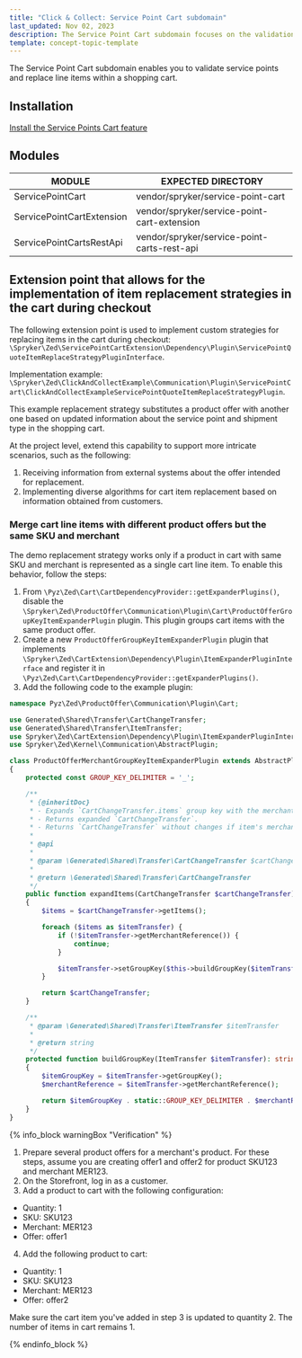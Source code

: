 ```yaml
---
title: "Click & Collect: Service Point Cart subdomain"
last_updated: Nov 02, 2023
description: The Service Point Cart subdomain focuses on the validation of service points and the replacement of line items in shopping carts.
template: concept-topic-template
---
```


The Service Point Cart subdomain enables you to validate service points and replace line items within a shopping cart.

## Installation

[Install the Service Points Cart feature](/docs/pbc/all/service-point-management/{{page.version}}/unified-commerce/install-features/install-the-service-points-cart-feature.html)

## Modules

| MODULE                      | EXPECTED DIRECTORY                             |
|-----------------------------|------------------------------------------------|
| ServicePointCart            | vendor/spryker/service-point-cart              |
| ServicePointCartExtension   | vendor/spryker/service-point-cart-extension    |
| ServicePointCartsRestApi    | vendor/spryker/service-point-carts-rest-api    |

## Extension point that allows for the implementation of item replacement strategies in the cart during checkout

The following extension point is used to implement custom strategies for replacing items in the cart during checkout: `\Spryker\Zed\ServicePointCartExtension\Dependency\Plugin\ServicePointQuoteItemReplaceStrategyPluginInterface`.

Implementation example: `\Spryker\Zed\ClickAndCollectExample\Communication\Plugin\ServicePointCart\ClickAndCollectExampleServicePointQuoteItemReplaceStrategyPlugin`.

This example replacement strategy substitutes a product offer with another one based on updated information about the service point and shipment type in the shopping cart.

At the project level, extend this capability to support more intricate scenarios, such as the following:

1. Receiving information from external systems about the offer intended for replacement.
2. Implementing diverse algorithms for cart item replacement based on information obtained from customers.

### Merge cart line items with different product offers but the same SKU and merchant

The demo replacement strategy works only if a product in cart with same SKU and merchant is represented as a single cart line item.
To enable this behavior, follow the steps:

1. From `\Pyz\Zed\Cart\CartDependencyProvider::getExpanderPlugins()`, disable the `\Spryker\Zed\ProductOffer\Communication\Plugin\Cart\ProductOfferGroupKeyItemExpanderPlugin` plugin.
  This plugin groups cart items with the same product offer.
2. Create a new `ProductOfferGroupKeyItemExpanderPlugin` plugin that implements `\Spryker\Zed\CartExtension\Dependency\Plugin\ItemExpanderPluginInterface` and register it in `\Pyz\Zed\Cart\CartDependencyProvider::getExpanderPlugins()`.
3. Add the following code to the example plugin:

```php
namespace Pyz\Zed\ProductOffer\Communication\Plugin\Cart;

use Generated\Shared\Transfer\CartChangeTransfer;
use Generated\Shared\Transfer\ItemTransfer;
use Spryker\Zed\CartExtension\Dependency\Plugin\ItemExpanderPluginInterface
use Spryker\Zed\Kernel\Communication\AbstractPlugin;

class ProductOfferMerchantGroupKeyItemExpanderPlugin extends AbstractPlugin implements ItemExpanderPluginInterface
{
    protected const GROUP_KEY_DELIMITER = '_';

    /**
     * {@inheritDoc}
     * - Expands `CartChangeTransfer.items` group key with the merchant reference.
     * - Returns expanded `CartChangeTransfer`.
     * - Returns `CartChangeTransfer` without changes if item's merchant reference is empty.
     *
     * @api
     *
     * @param \Generated\Shared\Transfer\CartChangeTransfer $cartChangeTransfer
     *
     * @return \Generated\Shared\Transfer\CartChangeTransfer
     */
    public function expandItems(CartChangeTransfer $cartChangeTransfer): CartChangeTransfer
    {
        $items = $cartChangeTransfer->getItems();

        foreach ($items as $itemTransfer) {
            if (!$itemTransfer->getMerchantReference()) {
                continue;
            }

            $itemTransfer->setGroupKey($this->buildGroupKey($itemTransfer));
        }

        return $cartChangeTransfer;
    }

    /**
     * @param \Generated\Shared\Transfer\ItemTransfer $itemTransfer
     *
     * @return string
     */
    protected function buildGroupKey(ItemTransfer $itemTransfer): string
    {
        $itemGroupKey = $itemTransfer->getGroupKey();
        $merchantReference = $itemTransfer->getMerchantReference();

        return $itemGroupKey . static::GROUP_KEY_DELIMITER . $merchantReference;
    }
}
```


{% info_block warningBox "Verification" %}


1. Prepare several product offers for a merchant's product.
    For these steps, assume you are creating offer1 and offer2 for product SKU123 and merchant MER123.
2. On the Storefront, log in as a customer.
3. Add a product to cart with the following configuration:
  * Quantity: 1
  * SKU: SKU123
  * Merchant: MER123
  * Offer: offer1

4. Add the following product to cart:
  * Quantity: 1
  * SKU: SKU123
  * Merchant: MER123
  * Offer: offer2

Make sure the cart item you've added in step 3 is updated to quantity 2. The number of items in cart remains 1.

{% endinfo_block %}
